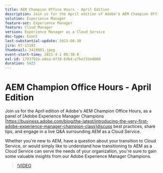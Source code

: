 ```yaml
---
title: AEM Champion Office Hours - April Edition
description: Join us for the April edition of Adobe's AEM Champion Office Hours, as a panel of Adobe Experience Manager Champions discuss best practices, share tips, and engage in a live Q&A surrounding AEM as a Cloud Service. Whether you're new to AEM, have a question about your transition to Cloud Service, or would simply like to understand how transitioning to AEM as a Cloud Service can serve the needs of your organization, you're sure to gain some valuable insights from our Adobe Experience Manager Champions.
solution: Experience Manager
feature-set: Experience Manager
feature: Cloud Manager
version: Experience Manager as a Cloud Service
doc-type: Event
last-substantial-update: 2023-06-30
jira: KT-13182
thumbnail: 3419001.jpeg
event-start-time: 2023-4-1 08:30-8
exl-id: 1793792e-e8ea-4f39-bdb4-e7be733e4660
duration: 5423
---
```

# AEM Champion Office Hours - April Edition

Join us for the April edition of Adobe's AEM Champion Office Hours, as a panel of [Adobe Experience Manager Champions |https://business.adobe.com/blog/the-latest/introducing-the-very-first-adobe-experience-manager-champion-class]discuss best practices, share tips, and engage in a live Q&A surrounding AEM as a Cloud Service.

Whether you're new to AEM, have a question about your transition to Cloud Service, or would simply like to understand how transitioning to AEM as a Cloud Service can serve the needs of your organization, you're sure to gain some valuable insights from our Adobe Experience Manager Champions.

>[!VIDEO](https://video.tv.adobe.com/v/3419001/?learn=on)
